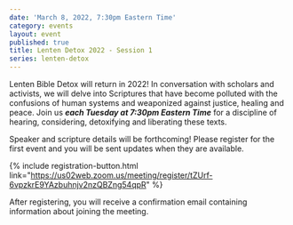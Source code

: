 ```yaml
---
date: 'March 8, 2022, 7:30pm Eastern Time'
category: events
layout: event
published: true
title: Lenten Detox 2022 - Session 1
series: lenten-detox
---
```

Lenten Bible Detox will return in 2022! In conversation with scholars and activists, we will delve into Scriptures that have become polluted with the confusions of human systems and weaponized against justice, healing and peace. Join us _**each Tuesday at 7:30pm Eastern Time**_ for a discipline of hearing, considering, detoxifying and liberating these texts.

Speaker and scripture details will be forthcoming! Please register for the first event and you will be sent updates when they are available.

{% include registration-button.html link="https://us02web.zoom.us/meeting/register/tZUrf-6vpzkrE9YAzbuhnjv2nzQBZng54qpR" %}

After registering, you will receive a confirmation email containing information about joining the meeting.
